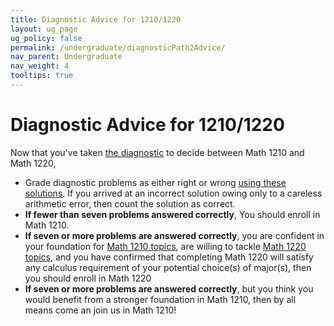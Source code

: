 ```yaml
---
title: Diagnostic Advice for 1210/1220
layout: ug_page
ug_policy: false
permalink: /undergraduate/diagnosticPath2Advice/
nav_parent: Undergraduate
nav_weight: 4
tooltips: true
---
```

<h1 class="mb-4">Diagnostic Advice for 1210/1220</h1>

<p> Now that you've taken  <a href="https://math.virginia.edu/undergraduate/placement-files/diagnostic_1210_1220.html">the diagnostic</a> to decide between Math 1210 and Math 1220, </p>

 <ul>
    <li> Grade diagnostic problems as either right or wrong <a href="https://math.virginia.edu/undergraduate/placement-files/ExamA_Solutions.pdf">using these solutions</a>. If you arrived at an incorrect solution owing only to a careless arithmetic error, then count the solution as correct. </li>
    <li> <strong>If fewer than seven problems answered correctly</strong>,  You should enroll in Math 1210.  </li>
      <li> <strong>If seven or more problems are  answered correctly</strong>, you are confident in your foundation for <a href="https://math.virginia.edu/undergraduate/placement-files/1210.html">Math 1210 topics</a>, are willing to tackle  <a href="https://math.virginia.edu/undergraduate/placement-files/1220.html">Math 1220 topics</a>, and you have confirmed that completing Math 1220 will satisfy any calculus requirement of your potential choice(s) of major(s), then you should enroll in Math 1220</li>
  	 <li> <strong>If seven or more problems are  answered correctly</strong>, but you think you would benefit from a stronger foundation in Math 1210, then by all means come an join us in Math 1210!</li>
  </ul>
